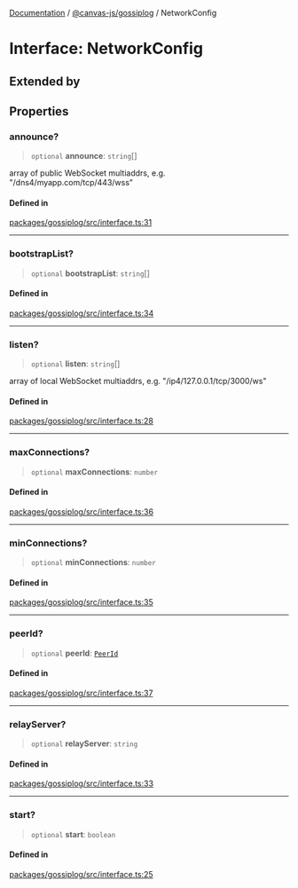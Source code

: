 [Documentation](../../../packages.md) / [@canvas-js/gossiplog](../index.md) / NetworkConfig

# Interface: NetworkConfig

## Extended by

## Properties

### announce?

> `optional` **announce**: `string`[]

array of public WebSocket multiaddrs, e.g. "/dns4/myapp.com/tcp/443/wss"

#### Defined in

[packages/gossiplog/src/interface.ts:31](https://github.com/canvasxyz/canvas/blob/62d177fb446565afa753f83091e84331fbd47245/packages/gossiplog/src/interface.ts#L31)

***

### bootstrapList?

> `optional` **bootstrapList**: `string`[]

#### Defined in

[packages/gossiplog/src/interface.ts:34](https://github.com/canvasxyz/canvas/blob/62d177fb446565afa753f83091e84331fbd47245/packages/gossiplog/src/interface.ts#L34)

***

### listen?

> `optional` **listen**: `string`[]

array of local WebSocket multiaddrs, e.g. "/ip4/127.0.0.1/tcp/3000/ws"

#### Defined in

[packages/gossiplog/src/interface.ts:28](https://github.com/canvasxyz/canvas/blob/62d177fb446565afa753f83091e84331fbd47245/packages/gossiplog/src/interface.ts#L28)

***

### maxConnections?

> `optional` **maxConnections**: `number`

#### Defined in

[packages/gossiplog/src/interface.ts:36](https://github.com/canvasxyz/canvas/blob/62d177fb446565afa753f83091e84331fbd47245/packages/gossiplog/src/interface.ts#L36)

***

### minConnections?

> `optional` **minConnections**: `number`

#### Defined in

[packages/gossiplog/src/interface.ts:35](https://github.com/canvasxyz/canvas/blob/62d177fb446565afa753f83091e84331fbd47245/packages/gossiplog/src/interface.ts#L35)

***

### peerId?

> `optional` **peerId**: [`PeerId`](../../core/interfaces/PeerId.md)

#### Defined in

[packages/gossiplog/src/interface.ts:37](https://github.com/canvasxyz/canvas/blob/62d177fb446565afa753f83091e84331fbd47245/packages/gossiplog/src/interface.ts#L37)

***

### relayServer?

> `optional` **relayServer**: `string`

#### Defined in

[packages/gossiplog/src/interface.ts:33](https://github.com/canvasxyz/canvas/blob/62d177fb446565afa753f83091e84331fbd47245/packages/gossiplog/src/interface.ts#L33)

***

### start?

> `optional` **start**: `boolean`

#### Defined in

[packages/gossiplog/src/interface.ts:25](https://github.com/canvasxyz/canvas/blob/62d177fb446565afa753f83091e84331fbd47245/packages/gossiplog/src/interface.ts#L25)
